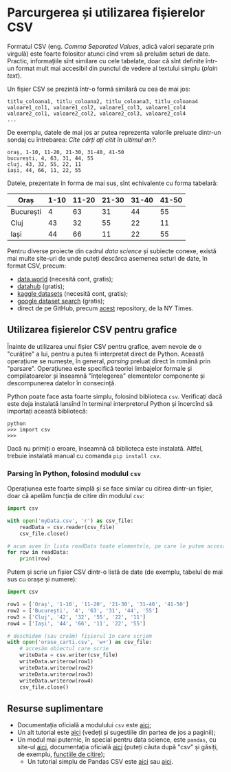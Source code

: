 # Parcurgerea și utilizarea fișierelor CSV

Formatul CSV (eng. *Comma Separated Values*, adică valori separate prin virgulă)
este foarte folositor atunci cînd vrem să preluăm seturi de date. Practic,
informațiile sînt similare cu cele tabelate, doar că sînt definite într-un format
mult mai accesibil din punctul de vedere al textului simplu (*plain text*).

Un fișier CSV se prezintă într-o formă similară cu cea de mai jos:

```csv
titlu_coloana1, titlu_coloana2, titlu_coloana3, titlu_coloana4
valoare1_col1, valoare1_col2, valoare1_col3, valoare1_col4
valoare2_col1, valoare2_col2, valoare2_col3, valoare2_col4
...
```

De exemplu, datele de mai jos ar putea reprezenta valorile preluate
dintr-un sondaj cu întrebarea: *Cîte cărți ați citit în ultimul an?*:
```csv
oraș, 1-10, 11-20, 21-30, 31-40, 41-50
bucurești, 4, 63, 31, 44, 55
cluj, 43, 32, 55, 22, 11
iași, 44, 66, 11, 22, 55
```

Datele, prezentate în forma de mai sus, sînt echivalente cu forma tabelară:

| Oraș | 1-10 | 11-20 | 21-30 | 31-40 | 41-50 |
| ---- | ---- | ----- | ----- | ----- | ----- |
| București | 4 | 63 | 31 | 44 | 55 |
| Cluj | 43 | 32 | 55 | 22 | 11 |
| Iași | 44 | 66 | 11 | 22 | 55 |

Pentru diverse proiecte din cadrul *data science* și subiecte conexe, există mai
multe site-uri de unde puteți descărca asemenea seturi de date, în format CSV, precum:
- [data.world](https://data.world/datasets/free) (necesită cont, gratis);
- [datahub](https://datahub.io/collections) (gratis);
- [kaggle datasets](https://www.kaggle.com/datasets) (necesită cont, gratis);
- [google dataset search](https://datasetsearch.research.google.com/) (gratis);
- direct de pe GitHub, precum [acest](https://github.com/nytimes/covid-19-data) repository, de la NY Times.

## Utilizarea fișierelor CSV pentru grafice
Înainte de utilizarea unui fișier CSV pentru grafice, avem nevoie de o "curățire" a lui,
pentru a putea fi interpretat direct de Python. Această operațiune se numește, în general, *parsing*
preluat direct în română prin "parsare". Operațiunea este specifică teoriei limbajelor formale
și compilatoarelor și înseamnă "înțelegerea" elementelor componente și descompunerea
datelor în consecință.

Python poate face asta foarte simplu, folosind biblioteca `csv`. Verificați
dacă este deja instalată lansînd în terminal interpretorul Python și încercînd
să importați această bibliotecă:

```shell
python
>>> import csv
>>>
```
Dacă nu primiți o eroare, înseamnă că biblioteca este instalată. Altfel, trebuie
instalată manual cu comanda `pip install csv`.

### Parsing în Python, folosind modulul `csv`
Operațiunea este foarte simplă și se face similar cu citirea dintr-un fișier,
doar că apelăm funcția de citire din modulul `csv`:

```python
import csv

with open('myData.csv', 'r') as csv_file:
    readData = csv.reader(csv_file)
    csv_file.close()

# acum avem în lista readData toate elementele, pe care le putem accesa linie cu linie
for row in readData:
    print(row)
```

Putem și scrie un fișier CSV dintr-o listă de date (de exemplu, tabelul de mai sus cu orașe și numere):

```python
import csv

row1 = ['Oraș', '1-10', '11-20', '21-30', '31-40', '41-50']
row2 = ['București', '4', '63', '31', '44', '55']
row3 = ['Cluj', '42', '32', '55', '22', '11']
row4 = ['Iași', '44', '66', '11', '22', '55']

# deschidem (sau creăm) fișierul în care scriem
with open('orase_carti.csv', 'w+') as csv_file:
    # accesăm obiectul care scrie
    writeData = csv.writer(csv_file)
    writeData.writerow(row1)
    writeData.writerow(row2)
    writeData.writerow(row3)
    writeData.writerow(row4)
    csv_file.close()
```

## Resurse suplimentare
- Documentația oficială a modulului `csv` este [aici](https://docs.python.org/3/library/csv.html);
- Un alt tutorial este [aici](https://www.geeksforgeeks.org/working-csv-files-python/) (vedeți și sugestiile din partea de jos a paginii);
- Un modul mai puternic, în special pentru data science, este `pandas`, cu site-ul [aici](https://pandas.pydata.org/), documentația oficială [aici](https://pandas.pydata.org/docs/) (puteți căuta după "csv" și găsiți, de exemplu, [funcțiile de citire](https://pandas.pydata.org/docs/reference/api/pandas.read_csv.html?highlight=csv#pandas.read_csv));
    + Un tutorial simplu de Pandas CSV este [aici](https://www.journaldev.com/29055/python-pandas-module-tutorial) sau [aici](https://realpython.com/python-csv/).